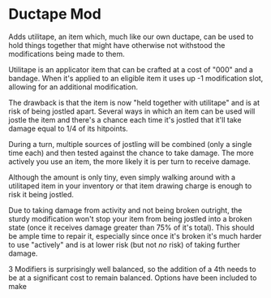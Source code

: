 # Ductape Mod

Adds utilitape, an item which, much like our own ductape, can be used to hold things together that might have otherwise not withstood the modifications being made to them.

Utilitape is an applicator item that can be crafted at a cost of "000" and a bandage. When it's applied to an eligible item it uses up -1 modification slot, allowing for an additional modification.

The drawback is that the item is now "held together with utilitape" and is at risk of being jostled apart. Several ways in which an item can be used will jostle the item and there's a chance each time it's jostled that it'll take damage equal to 1/4 of its hitpoints.

During a turn, multiple sources of jostling will be combined (only a single time each) and then tested against the chance to take damage. The more actively you use an item, the more likely it is per turn to receive damage.

Although the amount is only tiny, even simply walking around with a utilitaped item in your inventory or that item drawing charge is enough to risk it being jostled.

Due to taking damage from activity and not being broken outright, the sturdy modification won't stop your item from being jostled into a broken state (once it receives damage greater than 75% of it's total). This should be ample time to repair it, especially since once it's broken it's much harder to use "actively" and is at lower risk (but not _no_ risk) of taking further damage.

3 Modifiers is surprisingly well balanced, so the addition of a 4th needs to be at a significant cost to remain balanced. Options have been included to make 